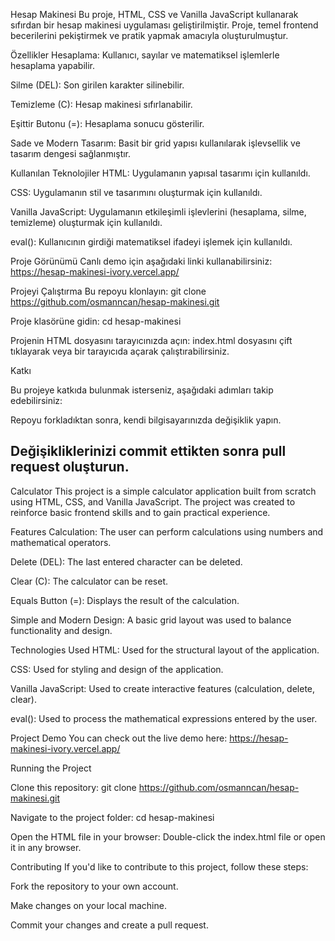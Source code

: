 Hesap Makinesi
Bu proje, HTML, CSS ve Vanilla JavaScript kullanarak sıfırdan bir hesap makinesi uygulaması geliştirilmiştir. 
Proje, temel frontend becerilerini pekiştirmek ve pratik yapmak amacıyla oluşturulmuştur.

Özellikler
Hesaplama: Kullanıcı, sayılar ve matematiksel işlemlerle hesaplama yapabilir.

Silme (DEL): Son girilen karakter silinebilir.

Temizleme (C): Hesap makinesi sıfırlanabilir.

Eşittir Butonu (=): Hesaplama sonucu gösterilir.

Sade ve Modern Tasarım: Basit bir grid yapısı kullanılarak işlevsellik ve tasarım dengesi sağlanmıştır.

Kullanılan Teknolojiler
HTML: Uygulamanın yapısal tasarımı için kullanıldı.

CSS: Uygulamanın stil ve tasarımını oluşturmak için kullanıldı.

Vanilla JavaScript: Uygulamanın etkileşimli işlevlerini (hesaplama, silme, temizleme) oluşturmak için kullanıldı.

eval(): Kullanıcının girdiği matematiksel ifadeyi işlemek için kullanıldı.

Proje Görünümü
Canlı demo için aşağıdaki linki kullanabilirsiniz:
https://hesap-makinesi-ivory.vercel.app/

Projeyi Çalıştırma
Bu repoyu klonlayın:  git clone https://github.com/osmanncan/hesap-makinesi.git

Proje klasörüne gidin: cd hesap-makinesi

Projenin HTML dosyasını tarayıcınızda açın: index.html dosyasını çift tıklayarak veya bir tarayıcıda açarak çalıştırabilirsiniz.

Katkı

Bu projeye katkıda bulunmak isterseniz, aşağıdaki adımları takip edebilirsiniz:

Repoyu forkladıktan sonra, kendi bilgisayarınızda değişiklik yapın.

Değişikliklerinizi commit ettikten sonra pull request oluşturun.
--------------------------------------------------------------------------
Calculator
This project is a simple calculator application built from scratch using HTML, CSS, and Vanilla JavaScript. 
The project was created to reinforce basic frontend skills and to gain practical experience.

Features
Calculation: The user can perform calculations using numbers and mathematical operators.

Delete (DEL): The last entered character can be deleted.

Clear (C): The calculator can be reset.

Equals Button (=): Displays the result of the calculation.

Simple and Modern Design: A basic grid layout was used to balance functionality and design.

Technologies Used
HTML: Used for the structural layout of the application.

CSS: Used for styling and design of the application.

Vanilla JavaScript: Used to create interactive features (calculation, delete, clear).

eval(): Used to process the mathematical expressions entered by the user.

Project Demo
You can check out the live demo here:
https://hesap-makinesi-ivory.vercel.app/

Running the Project

Clone this repository: git clone https://github.com/osmanncan/hesap-makinesi.git

Navigate to the project folder: cd hesap-makinesi

Open the HTML file in your browser: Double-click the index.html file or open it in any browser.

Contributing
If you'd like to contribute to this project, follow these steps:

Fork the repository to your own account.

Make changes on your local machine.

Commit your changes and create a pull request.

